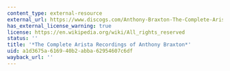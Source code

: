 ```yaml
---
content_type: external-resource
external_url: https://www.discogs.com/Anthony-Braxton-The-Complete-Arista-Recordings-Of-Anthony-Braxton/release/1521045
has_external_license_warning: true
license: https://en.wikipedia.org/wiki/All_rights_reserved
status: ''
title: '*The Complete Arista Recordings of Anthony Braxton*'
uid: a1d3675a-6169-40b2-abba-62954607c6df
wayback_url: ''
---
```

